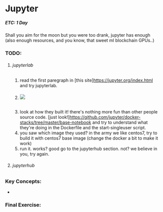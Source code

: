 # Jupyter
##### ETC: 1 Day

Shall you aim for the moon but you were too drank, jupyter has enough (also enough resources, and you know, that sweet ml blockchain GPUs..)<br>

### TODO:
1. ###### jupyterlab
    1. read the first paregraph in [this site]https://jupyter.org/index.html and try jupyterlab. 
    2. ###### ![](https://i.pinimg.com/originals/cb/c2/4f/cbc24f8a36110d636dbe32a60f6772c1.jpg) 
      1. look at how they built it! there's nothing more fun than other people source code. [just                 look!]https://github.com/jupyter/docker-stacks/tree/master/base-notebook and try to understand what they're doing in the Dockerfile and the start-singleuser script.
      2. you saw which image they used? in the army we like centos7, try to build it with centos7 base image (change the docker a bit to make it work)
      3. run it. works? good go to the jupyterhub section. not? we believe in you, try again.  
2. ###### jupyterhub      
        
### Key Concepts:
-   
    
### Final Exercise:

